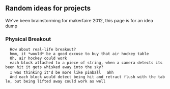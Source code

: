 Random ideas for projects
-------------------------

We've been brainstorming for makerfaire 2012, this page is for an idea
dump

### Physical Breakout

` `<srimech>` How about real-life breakout?`
` `<parag0n>` hmm, it *would* be a good excuse to buy that air hockey table`
` `<srimech>` Oh, air hockey could work`
` `<parag0n>` each block attached to a piece of string, when a camera detects its been hit it gets whisked away into the sky?`
` `<srimech>` I was thinking it'd be more like pinball`
` `<parag0n>` ahh`
` `<srimech>` And each block would detect being hit and retract flush with the table, but being lifted away could work as well`